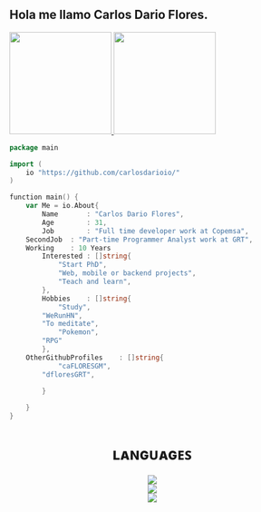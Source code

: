## Hola me llamo Carlos Dario Flores.


  <a href="https://github.com/carlosdarioio">
  <img height="180em" src="https://github-readme-stats.vercel.app/api?username=carlosdarioio&count_private=true&include_all_commits=true&show_icons=true&theme=midnight-purple" />
  <img height="180em" src="https://github-readme-stats.vercel.app/api/top-langs/?username=carlosdarioio&layout=compact&langs_count=8&theme=midnight-purple" />

  
```go
package main

import (
    io "https://github.com/carlosdarioio/"
)

function main() {
    var Me = io.About{
        Name 	   : "Carlos Dario Flores",           
        Age        : 31,
        Job        : "Full time developer work at Copemsa",
	SecondJob  : "Part-time Programmer Analyst work at GRT",
	Working	   : 10 Years
        Interested : []string{
            "Start PhD",
            "Web, mobile or backend projects",            
            "Teach and learn",
        },
        Hobbies    : []string{
            "Study",
	    "WeRunHN",
	    "To meditate",
    	    "Pokemon",
	    "RPG"
        },
	OtherGithubProfiles    : []string{
            "caFLORESGM",
	    "dfloresGRT",	    
	    
        }

    }
}
```
<h1 align="center"> ʟᴀɴɢᴜᴀɢᴇꜱ</h1>
<p align="center">
  <a href="https://skillicons.dev">
    <img src="https://skillicons.dev/icons?i=html,js,css,vue,react&perline=5" />
    </br>
    <img src="https://skillicons.dev/icons?i=php,mysql,git,github,vscode&perline=5" />    
	</br>
    <img src="https://skillicons.dev/icons?i=flutter,dart,c,jquery,laravel,java,python&perline=5" />    
  </a>
</p>

